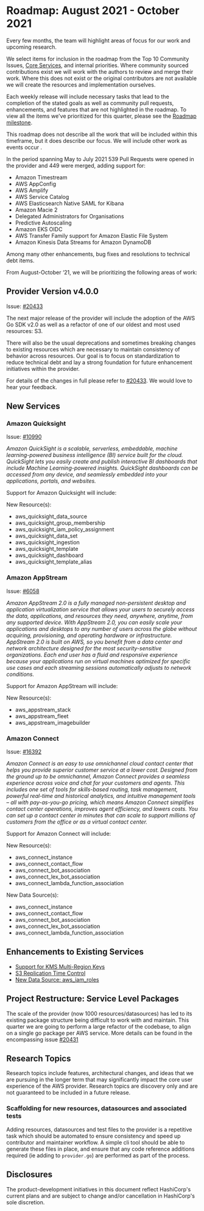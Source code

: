 # Roadmap:  August 2021 - October 2021

Every few months, the team will highlight areas of focus for our work and upcoming research.

We select items for inclusion in the roadmap from the Top 10 Community Issues, [Core Services](../contributing/core-services.md), and internal priorities. Where community sourced contributions exist we will work with the authors to review and merge their work. Where this does not exist or the original contributors are not available we will create the resources and implementation ourselves.

Each weekly release will include necessary tasks that lead to the completion of the stated goals as well as community pull requests, enhancements, and features that are not highlighted in the roadmap. To view all the items we've prioritized for this quarter, please see the [Roadmap milestone](https://github.com/hashicorp/terraform-provider-aws/milestone/138).

This roadmap does not describe all the work that will be included within this timeframe, but it does describe our focus. We will include other work as events occur .

In the period spanning May to July 2021 539 Pull Requests were opened in the provider and 449 were merged, adding support for:

- Amazon Timestream
- AWS AppConfig
- AWS Amplify
- AWS Service Catalog
- AWS Elasticsearch Native SAML for Kibana
- Amazon Macie 2
- Delegated Administrators for Organisations
- Predictive Autoscaling
- Amazon EKS OIDC
- AWS Transfer Family support for Amazon Elastic File System
- Amazon Kinesis Data Streams for Amazon DynamoDB

Among many other enhancements, bug fixes and resolutions to technical debt items.

From August-October ‘21, we will be prioritizing the following areas of work:

## Provider Version v4.0.0

Issue: [#20433](https://github.com/hashicorp/terraform-provider-aws/issues/20433)

The next major release of the provider will include the adoption of the AWS Go SDK v2.0 as well as a refactor of one of our oldest and most used resources: S3.

There will also be the usual deprecations and sometimes breaking changes to existing resources which are necessary to maintain consistency of behavior across resources. Our goal is to focus on standardization to reduce technical debt and lay a strong foundation for future enhancement initiatives within the provider.

For details of the changes in full please refer to [#20433](https://github.com/hashicorp/terraform-provider-aws/issues/20433). We would love to hear your feedback.

## New Services

### Amazon Quicksight
Issue: [#10990](https://github.com/hashicorp/terraform-provider-aws/issues/10990)

_Amazon QuickSight is a scalable, serverless, embeddable, machine learning-powered business intelligence (BI) service built for the cloud. QuickSight lets you easily create and publish interactive BI dashboards that include Machine Learning-powered insights. QuickSight dashboards can be accessed from any device, and seamlessly embedded into your applications, portals, and websites._

Support for Amazon Quicksight will include:

New Resource(s):

- aws_quicksight_data_source
- aws_quicksight_group_membership
- aws_quicksight_iam_policy_assignment
- aws_quicksight_data_set
- aws_quicksight_ingestion
- aws_quicksight_template
- aws_quicksight_dashboard
- aws_quicksight_template_alias


### Amazon AppStream
Issue: [#6058](https://github.com/hashicorp/terraform-provider-aws/issues/6508)

_Amazon AppStream 2.0 is a fully managed non-persistent desktop and application virtualization service that allows your users to securely access the data, applications, and resources they need, anywhere, anytime, from any supported device. With AppStream 2.0, you can easily scale your applications and desktops to any number of users across the globe without acquiring, provisioning, and operating hardware or infrastructure. AppStream 2.0 is built on AWS, so you benefit from a data center and network architecture designed for the most security-sensitive organizations. Each end user has a fluid and responsive experience because your applications run on virtual machines optimized for specific use cases and each streaming sessions automatically adjusts to network conditions._

Support for Amazon AppStream will include:

New Resource(s):

- aws_appstream_stack
- aws_appstream_fleet
- aws_appstream_imagebuilder

### Amazon Connect
Issue: [#16392](https://github.com/hashicorp/terraform-provider-aws/issues/16392)

_Amazon Connect is an easy to use omnichannel cloud contact center that helps you provide superior customer service at a lower cost. Designed from the ground up to be omnichannel, Amazon Connect provides a seamless experience across voice and chat for your customers and agents. This includes one set of tools for skills-based routing, task management, powerful real-time and historical analytics, and intuitive management tools – all with pay-as-you-go pricing, which means Amazon Connect simplifies contact center operations, improves agent efficiency, and lowers costs. You can set up a contact center in minutes that can scale to support millions of customers from the office or as a virtual contact center._

Support for Amazon Connect will include:

New Resource(s):

- aws_connect_instance
- aws_connect_contact_flow
- aws_connect_bot_association
- aws_connect_lex_bot_association
- aws_connect_lambda_function_association

New Data Source(s):

- aws_connect_instance
- aws_connect_contact_flow
- aws_connect_bot_association
- aws_connect_lex_bot_association
- aws_connect_lambda_function_association

## Enhancements to Existing Services

- [Support for KMS Multi-Region Keys](https://github.com/hashicorp/terraform-provider-aws/issues/19896)
- [S3 Replication Time Control](https://github.com/hashicorp/terraform-provider-aws/issues/10974)
- [New Data Source: aws_iam_roles](https://github.com/hashicorp/terraform-provider-aws/issues/14470)

## Project Restructure: Service Level Packages

The scale of the provider (now 1000 resources/datasources) has led to its existing package structure being difficult to work with and maintain. This quarter we are going to perform a large refactor of the codebase, to align on a single go package per AWS service. More details can be found in the encompassing issue [#20431](https://github.com/hashicorp/terraform-provider-aws/issues/20431)

## Research Topics

Research topics include features, architectural changes, and ideas that we are pursuing in the longer term that may significantly impact the core user experience of the AWS provider. Research topics are discovery only and are not guaranteed to be included in a future release.

### Scaffolding for new resources, datasources and associated tests

Adding resources, datasources and test files to the provider is a repetitive task which should be automated to ensure consistency and speed up contributor and maintainer workflow. A simple cli tool should be able to generate these files in place, and ensure that any code reference additions required (ie adding to `provider.go`) are performed as part of the process.

## Disclosures

The product-development initiatives in this document reflect HashiCorp's current plans and are subject to change and/or cancellation in HashiCorp's sole discretion.
